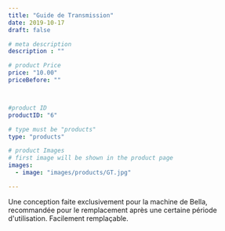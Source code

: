 ```yaml
---
title: "Guide de Transmission"
date: 2019-10-17
draft: false

# meta description
description : ""

# product Price
price: "10.00"
priceBefore: ""



#product ID
productID: "6"

# type must be "products"
type: "products"

# product Images
# first image will be shown in the product page
images:
  - image: "images/products/GT.jpg"

---
```


Une conception faite exclusivement  pour la machine de Bella, recommandée pour le remplacement après une certaine période d'utilisation.
Facilement  remplaçable.
